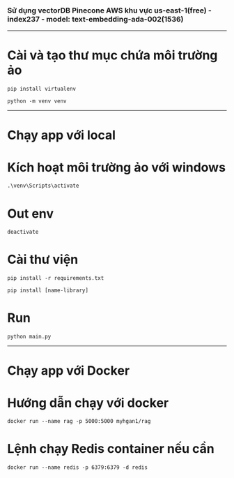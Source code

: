 ### Sử dụng vectorDB Pinecone AWS khu vực us-east-1(free) - index237 - model: text-embedding-ada-002(1536)

***
# Cài và tạo thư mục chứa môi trường ảo
```
pip install virtualenv
```

```
python -m venv venv
```

***
# Chạy app với local
# Kích hoạt môi trường ảo với windows
```
.\venv\Scripts\activate
```

# Out env
```
deactivate
```

# Cài thư viện
```
pip install -r requirements.txt 
```

```
pip install [name-library]
```

# Run
```
python main.py
```

***
# Chạy app với Docker
# Hướng dẫn chạy với docker 
```
docker run --name rag -p 5000:5000 myhgan1/rag
```

# Lệnh chạy Redis container nếu cần 
```
docker run --name redis -p 6379:6379 -d redis
```